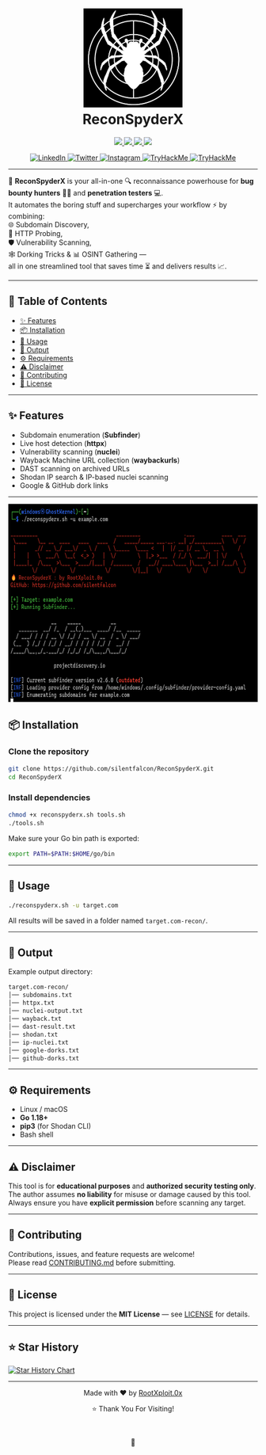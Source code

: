 <h1 align="center">
  <a href="https://github.com/silentfalcon/ReconSpyderX"><img src="logo.png" alt="ReconSpyderX" height="200"></a>
  <br>
  ReconSpyderX
  
</h1>

<p align="center">
  <a href="https://github.com/silentfalcon/ReconSpyderX/releases">
    <img src="https://img.shields.io/badge/release-v1.0-green">
  </a>
  <a href="https://opensource.org/licenses/MIT">
    <img src="https://img.shields.io/badge/License-MIT-yellow.svg">
  </a>
  <a href="https://github.com/silentfalcon/ReconSpyderX/issues?q=is%3Aissue+is%3Aclosed">
    <img src="https://img.shields.io/github/issues-closed-raw/silentfalcon/ReconSpyderX.svg">
  </a>
  <a href="https://github.com/silentfalcon/ReconSpyderX/wiki">
    <img src="https://img.shields.io/badge/doc-wiki-blue.svg">
  </a>
</p>
<div align="center">
  <a href="https://www.linkedin.com/in/vyankatesh-shinde-%F0%9F%87%AE%F0%9F%87%B3-2bb222219/">
    <img src="https://img.shields.io/badge/LinkedIn-Connect-blue?logo=linkedin&logoColor=white" alt="LinkedIn">
  </a>
  <a href="https://x.com/rootxploit_0x">
    <img src="https://img.shields.io/badge/X-Connect-blue?logo=X&logoColor=white" alt="Twitter">
  </a>
  <a href="https://www.instagram.com/rootxploit.0x/">
    <img src="https://img.shields.io/badge/Instagram-Connect-Red?logo=instagram&logoColor=white" alt="Instagram">
  </a>
  <a href="https://tryhackme.com/r/p/rootxploit.0x">
    <img src="https://img.shields.io/badge/TryHackMe-Connect-blue?logo=tryhackme&logoColor=white" alt="TryHackMe">
  </a>
  <a href="https://medium.com/@rootxploit0x">
    <img src="https://img.shields.io/badge/Medium-Connect-blue?logo=tryhackme&logoColor=white" alt="TryHackMe">
  </a>
</div>

---

🚀 **ReconSpyderX** is your all-in-one 🔍 reconnaissance powerhouse for **bug bounty hunters** 🕵️‍♂️ and **penetration testers** 💻.  
It automates the boring stuff and supercharges your workflow ⚡ by combining:  
🌐 Subdomain Discovery,  
🔗 HTTP Probing,  
🛡️ Vulnerability Scanning,  
🕸️ Dorking Tricks & 
📊 OSINT Gathering —  
all in one streamlined tool that saves time ⏳ and delivers results 📈.


---

## 📔 Table of Contents
- [✨ Features](#-features)
- [📦 Installation](#-installation)
- [🚀 Usage](#-usage)
- [🧾 Output](#-output)
- [⚙️ Requirements](#️-requirements)
- [⚠️ Disclaimer](#️-disclaimer)
- [🤝 Contributing](#-contributing)
- [📜 License](#-license)

---

## ✨ Features
- Subdomain enumeration (**Subfinder**)
- Live host detection (**httpx**)
- Vulnerability scanning (**nuclei**)
- Wayback Machine URL collection (**waybackurls**)
- DAST scanning on archived URLs
- Shodan IP search & IP-based nuclei scanning
- Google & GitHub dork links

---

<a href="https://github.com/silentfalcon/ReconSpyderX"><img src="demo.png" alt="ReconSpyderX" height="400"></a>

## 📦 Installation

### Clone the repository
```bash
git clone https://github.com/silentfalcon/ReconSpyderX.git
cd ReconSpyderX
```

### Install dependencies
```bash
chmod +x reconspyderx.sh tools.sh
./tools.sh
```

Make sure your Go bin path is exported:
```bash
export PATH=$PATH:$HOME/go/bin
```

---

## 🚀 Usage
```bash
./reconspyderx.sh -u target.com
```

All results will be saved in a folder named `target.com-recon/`.

---

## 🧾 Output
Example output directory:
```
target.com-recon/
│── subdomains.txt
│── httpx.txt
│── nuclei-output.txt
│── wayback.txt
│── dast-result.txt
│── shodan.txt
│── ip-nuclei.txt
│── google-dorks.txt
│── github-dorks.txt
```

---

## ⚙️ Requirements
- Linux / macOS
- **Go 1.18+**
- **pip3** (for Shodan CLI)
- Bash shell

---

## ⚠️ Disclaimer
This tool is for **educational purposes** and **authorized security testing only**.  
The author assumes **no liability** for misuse or damage caused by this tool.  
Always ensure you have **explicit permission** before scanning any target.

---

## 🤝 Contributing
Contributions, issues, and feature requests are welcome!  
Please read [CONTRIBUTING.md](CONTRIBUTING.md) before submitting.

---

## 📜 License
This project is licensed under the **MIT License** — see [LICENSE](LICENSE) for details.

---

## ⭐ Star History
[![Star History Chart](https://api.star-history.com/svg?repos=silentfalcon/ReconSpyderX&type=Date)](https://star-history.com/#silentfalcon/ReconSpyderX&Date)

---

<p align="center">Made with ❤️ by <a href="https://github.com/silentfalcon">RootXploit.0x</a></p>

<div align="center">
  <p>⭐️ Thank You For Visiting!</p>
</div>
</br>
<p align="center">
<a>🌱</a>
</p>
